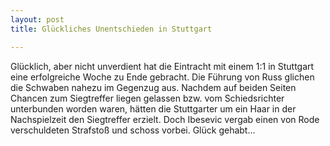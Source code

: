 ```yaml
---
layout: post
title: Glückliches Unentschieden in Stuttgart

---
```


Glücklich, aber nicht unverdient hat die Eintracht mit einem 1:1 in Stuttgart eine erfolgreiche Woche zu Ende gebracht. Die Führung von Russ glichen die Schwaben nahezu im Gegenzug aus. Nachdem auf beiden Seiten Chancen zum Siegtreffer liegen gelassen bzw. vom Schiedsrichter unterbunden worden waren, hätten die Stuttgarter um ein Haar in der Nachspielzeit den Siegtreffer erzielt. Doch Ibesevic vergab einen von Rode verschuldeten Strafstoß und schoss vorbei. Glück gehabt...


